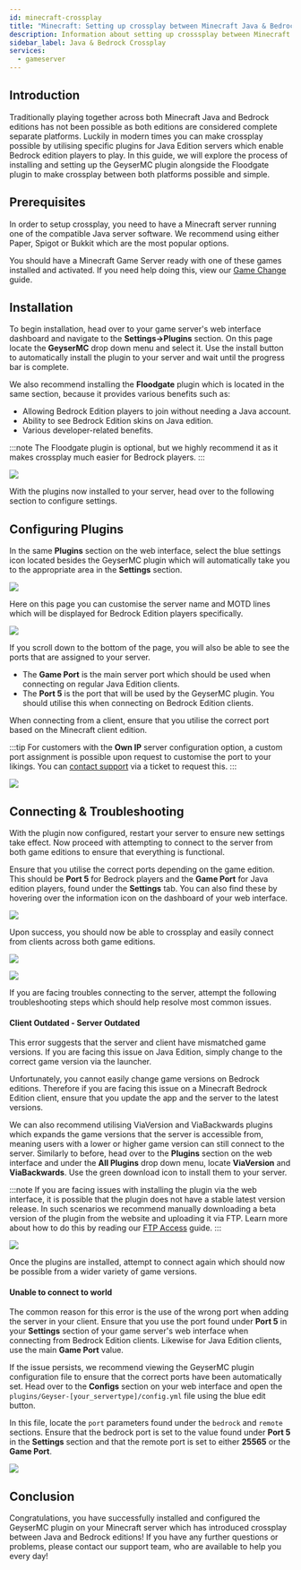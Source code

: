 ```yaml
---
id: minecraft-crossplay
title: "Minecraft: Setting up crossplay between Minecraft Java & Bedrock Editions"
description: Information about setting up crosssplay between Minecraft Java & Bedrock editions on your Minecraft server from ZAP-Hosting - ZAP-Hosting.com documentation
sidebar_label: Java & Bedrock Crossplay
services:
  - gameserver
---
```


## Introduction

Traditionally playing together across both Minecraft Java and Bedrock editions has not been possible as both editions are considered complete separate platforms. Luckily in modern times you can make crossplay possible by utilising specific plugins for Java Edition servers which enable Bedrock edition players to play. In this guide, we will explore the process of installing and setting up the GeyserMC plugin alongside the Floodgate plugin to make crossplay between both platforms possible and simple.

## Prerequisites

In order to setup crossplay, you need to have a Minecraft server running one of the compatible Java server software. We recommend using either Paper, Spigot or Bukkit which are the most popular options.

You should have a Minecraft Game Server ready with one of these games installed and activated. If you need help doing this, view our [Game Change](gameserver-gameswitch.md) guide.

## Installation

To begin installation, head over to your game server's web interface dashboard and navigate to the **Settings->Plugins** section. On this page locate the **GeyserMC** drop down menu and select it. Use the install button to automatically install the plugin to your server and wait until the progress bar is complete.

We also recommend installing the **Floodgate** plugin which is located in the same section, because it provides various benefits such as:
- Allowing Bedrock Edition players to join without needing a Java account.
- Ability to see Bedrock Edition skins on Java edition.
- Various developer-related benefits.

:::note
The Floodgate plugin is optional, but we highly recommend it as it makes crossplay much easier for Bedrock players.
:::

![](https://screensaver01.zap-hosting.com/index.php/s/cagcHmzwR2yBZSo/preview)

With the plugins now installed to your server, head over to the following section to configure settings.

## Configuring Plugins

In the same **Plugins** section on the web interface, select the blue settings icon located besides the GeyserMC plugin which will automatically take you to the appropriate area in the **Settings** section.

![](https://screensaver01.zap-hosting.com/index.php/s/RAZKNSdePa5wBs4/preview)

Here on this page you can customise the server name and MOTD lines which will be displayed for Bedrock Edition players specifically.

![](https://screensaver01.zap-hosting.com/index.php/s/kBzxQkmNgdsWgZb/preview)

If you scroll down to the bottom of the page, you will also be able to see the ports that are assigned to your server.

- The **Game Port** is the main server port which should be used when connecting on regular Java Edition clients.
- The **Port 5** is the port that will be used by the GeyserMC plugin. You should utilise this when connecting on Bedrock Edition clients.

When connecting from a client, ensure that you utilise the correct port based on the Minecraft client edition.

:::tip
For customers with the **Own IP** server configuration option, a custom port assignment is possible upon request to customise the port to your likings. You can [contact support](https://zap-hosting.com/en/customer/support/) via a ticket to request this.
:::

![](https://screensaver01.zap-hosting.com/index.php/s/joA62kWeJ5crCmY/preview)

<!--
### Floodgate Plugin

If you decided to install the floodgate plugin, you will have to adjust the GeyserMC configuration file to enable it as the main authentication method. Please ensure that your server is turned off before editing configuration files, otherwise changes may be overwritten.

Head over to the **Configs** section on your game server's web interface panel and open the `plugins/Geyser-[your_servertype]/config.yml` file using the blue edit button.

![](https://screensaver01.zap-hosting.com/index.php/s/ixCtkQ5WWWacfGe/preview)

In this file, locate the `auth-type` parameter found inside of the `remote` section and change this value from **online** to **floodgate** before saving the file.

![](https://screensaver01.zap-hosting.com/index.php/s/c6JRFxPfjGBSWZi/preview)

GeyserMC will now utilise the Floodgate plugin for user authentication, providing you with various benefits that were discussed previously.
-->

## Connecting & Troubleshooting

With the plugin now configured, restart your server to ensure new settings take effect. Now proceed with attempting to connect to the server from both game editions to ensure that everything is functional.

Ensure that you utilise the correct ports depending on the game edition. This should be **Port 5** for Bedrock players and the **Game Port** for Java edition players, found under the **Settings** tab. You can also find these by hovering over the information icon on the dashboard of your web interface.

![](https://screensaver01.zap-hosting.com/index.php/s/M42ZkamKHieRcEz/preview)

Upon success, you should now be able to crossplay and easily connect from clients across both game editions.

![](https://screensaver01.zap-hosting.com/index.php/s/oMRWkaSs5KKbkzy/preview)

![](https://screensaver01.zap-hosting.com/index.php/s/xyMaENLFx4BCSPF/preview)

If you are facing troubles connecting to the server, attempt the following troubleshooting steps which should help resolve most common issues.

#### Client Outdated - Server Outdated

This error suggests that the server and client have mismatched game versions. If you are facing this issue on Java Edition, simply change to the correct game version via the launcher.

Unfortunately, you cannot easily change game versions on Bedrock editions. Therefore if you are facing this issue on a Minecraft Bedrock Edition client, ensure that you update the app and the server to the latest versions.

We can also recommend utilising ViaVersion and ViaBackwards plugins which expands the game versions that the server is accessible from, meaning users with a lower or higher game version can still connect to the server. Similarly to before, head over to the **Plugins** section on the web interface and under the **All Plugins** drop down menu, locate **ViaVersion** and **ViaBackwards**. Use the green download icon to install them to your server.

:::note
If you are facing issues with installing the plugin via the web interface, it is possible that the plugin does not have a stable latest version release. In such scenarios we recommend manually downloading a beta version of the plugin from the website and uploading it via FTP. Learn more about how to do this by reading our [FTP Access](gameserver-ftpaccess.md) guide.
:::

![](https://screensaver01.zap-hosting.com/index.php/s/QCcndf6TGMsrw7x/preview)

Once the plugins are installed, attempt to connect again which should now be possible from a wider variety of game versions.

#### Unable to connect to world

The common reason for this error is the use of the wrong port when adding the server in your client. Ensure that you use the port found under **Port 5** in your **Settings** section of your game server's web interface when connecting from Bedrock Edition clients. Likewise for Java Edition clients, use the main **Game Port** value.

If the issue persists, we recommend viewing the GeyserMC plugin configuration file to ensure that the correct ports have been automatically set. Head over to the **Configs** section on your web interface and open the `plugins/Geyser-[your_servertype]/config.yml` file using the blue edit button.

In this file, locate the `port` parameters found under the `bedrock` and `remote` sections. Ensure that the bedrock port is set to the value found under **Port 5** in the **Settings** section and that the remote port is set to either **25565** or the **Game Port**.

![](https://screensaver01.zap-hosting.com/index.php/s/AcZ5JAasBcKQpCm/preview)

## Conclusion 

Congratulations, you have successfully installed and configured the GeyserMC plugin on your Minecraft server which has introduced crossplay between Java and Bedrock editions! If you have any further questions or problems, please contact our support team, who are available to help you every day!